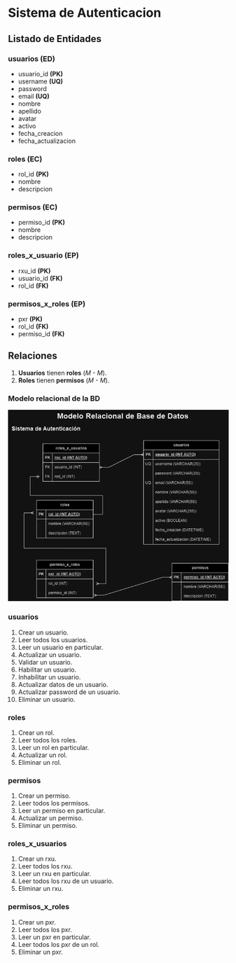 # Sistema de Autenticacion

## Listado de Entidades

### usuarios **(ED)**

- usuario_id **(PK)**
- username **(UQ)**
- password
- email **(UQ)**
- nombre
- apellido
- avatar
- activo
- fecha_creacion
- fecha_actualizacion

### roles **(EC)**

- rol_id **(PK)**
- nombre
- descripcion

### permisos **(EC)**

- permiso_id **(PK)**
- nombre
- descripcion

### roles_x_usuario **(EP)**

- rxu_id **(PK)**
- usuario_id **(FK)**
- rol_id **(FK)**

### permisos_x_roles **(EP)**

- pxr **(PK)**
- rol_id **(FK)**
- permiso_id **(FK)**

## Relaciones

1. **Usuarios** tienen **roles** (_M - M_).
2. **Roles** tienen **permisos** (_M - M_).

### Modelo relacional de la BD

![Modelo Relacional](./model-relacional-db.png)

### usuarios

1. Crear un usuario.
2. Leer todos los usuarios.
3. Leer un usuario en particular.
4. Actualizar un usuario.
5. Validar un usuario.
6. Habilitar un usuario.
7. Inhabilitar un usuario.
8. Actualizar datos de un usuario.
9. Actualizar password de un usuario.
10. Eliminar un usuario.

### roles

1. Crear un rol.
2. Leer todos los roles.
3. Leer un rol en particular.
4. Actualizar un rol.
5. Eliminar un rol.

### permisos

1. Crear un permiso.
2. Leer todos los permisos.
3. Leer un permiso en particular.
4. Actualizar un permiso.
5. Eliminar un permiso.

### roles_x_usuarios

1. Crear un rxu.
2. Leer todos los rxu.
3. Leer un rxu en particular.
4. Leer todos los rxu de un usuario.
5. Eliminar un rxu.

### permisos_x_roles

1. Crear un pxr.
2. Leer todos los pxr.
3. Leer un pxr en particular.
4. Leer todos los pxr de un rol.
5. Eliminar un pxr.
